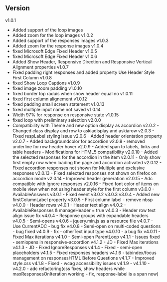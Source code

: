 Version
-------
v1.0.1
  - Added support of the loop images
  - Added zoom for the loop images
v1.0.2
  - Added support of the responses images
v1.0.3
  - Added zoom for the response images
v1.0.4
  - fixed Microsoft Edge Fixed Header
v1.0.5
  - fixed Microsoft Edge Fixed Header
v1.0.6
  - Added Show Header, Responsive Direction and Responsive Vertical Alignment properties
v1.0.7
  - Fixed padding right responses and added property Use Header Style First Column
v1.0.8
  - fixed Show Loop Captions
v1.0.9
  - fixed image zoom padding
v1.0.10
  - fixed border top raduis when show header equal no
v1.0.11
  - fixed first column alignement
v1.0.12
  - fixed padding small screen statement
v1.0.13
  - fixed multiple input name not saved
v1.0.14
  - Width 97% for response on responsive state
v1.0.15
  - fixed loop with preliminary selection
v2.0.0
  - Compatibility with Theme and new option display as accordion
        v2.0.2
          - Changed class display and row to askiadisplay and askiarow
        v2.0.3
          - Fixed respLabel styling issue
            v2.0.6
                - Added header orientation property
        v2.0.7
                - Added backgroundcolor for accordion
        v2.0.8
                - removed underline for row header hover
        v2.0.9
          - Added span to labels, links and table headers
          - Modifications for HTML5 compatibility
        v2.0.10
          - Added the selected responses for the accordion in the item
        v2.0.11
          - Only show first empty row when loading the page and accordion activated
        v2.0.12
          - Fixed accordion responses not shown for Multiple and exclusive responses
        v2.0.13
          - Fixed selected responses not shown on firefox on accordion mode
        v2.0.14
          - Improved header generation
        v2.0.15
          - Adc compatible with Ignore responses
        v2.0.16
          - Fixed font color of items on mobile view when not using header style for the first column
v3.0.0 - AvailableAnswers
        v3.0.1 - Fixed event
        v3.0.2
        v3.0.3
        v3.0.4 - Added new firstColumnLabel property
        v3.0.5 - First column label - remove nbsp
v4.0.0 - Header rows
        v4.0.1 - Header text align
        v4.0.2 - AvailableResponses & manageHeader = true
        v4.0.3 - Header row text align issue fix
        v4.0.4 - Response groups with expandable headers
        v4.0.5 - Semi-opens
        v4.0.6 - jquery.min.js as a resource file
        v4.0.7 - Use CurrentADC - bug fix
        v4.0.8 - Semi-open on multi-coded questions - bug fixed
        v4.0.9 - fix - otherText input type
        v4.0.10 - a bug fix
        v4.0.11 - Fixed Max iterations
    v4.1.0 - Semi-open ParentLoop
        v4.1.1 - Issues fixed - semiopens in responsive-accordion
        v4.1.2 - JD - Fixed Max iterations
        v4.1.3 - JD - Fixed IgnoreResponses
        v4.1.4 - Fixed - semi-open placeholders
        v4.1.5 - Fixed responses headers
        v4.1.6 - tabindex/focus management on responsesHTML Before Questions
        v4.1.7 - Improved style.css
        v4.1.8 - Fixed - wcag accessibility issues
        v4.1.9 -
        v4.1.10 -
    v4.2.0 - adc refactoring(css fixes, show headers while maxResponsesOnIteration working - fix, response-label is a span now)
